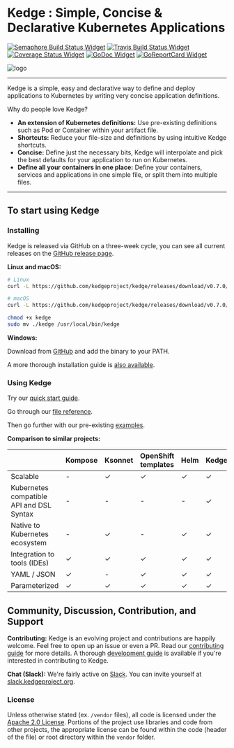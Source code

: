 # Kedge : Simple, Concise & Declarative Kubernetes Applications

[![Semaphore Build Status Widget]][Semaphore Build Status] [![Travis Build Status Widget]][Travis Build Status] [![Coverage Status Widget]][Coverage Status] [![GoDoc Widget]][GoDoc] [![GoReportCard Widget]][GoReportCardResult]

![logo](/docs/images/logo.png)

----

Kedge is a simple, easy and declarative way to define and deploy applications to Kubernetes by writing very concise application definitions.

Why do people love Kedge?

  - __An extension of Kubernetes definitions:__ Use pre-existing definitions such as Pod or Container within your artifact file.
  - __Shortcuts:__ Reduce your file-size and definitions by using intuitive Kedge shortcuts.
  - __Concise:__ Define just the necessary bits, Kedge will interpolate and pick the best defaults for your application to run on Kubernetes.
  - __Define all your containers in one place:__ Define your containers, services and applications in one simple file, or split them into multiple files.

----

## To start using Kedge

### Installing

Kedge is released via GitHub on a three-week cycle, you can see all current releases on the [GitHub release page](https://github.com/kedgeproject/kedge/releases).

__Linux and macOS:__

```sh
# Linux
curl -L https://github.com/kedgeproject/kedge/releases/download/v0.7.0/kedge-linux-amd64 -o kedge

# macOS
curl -L https://github.com/kedgeproject/kedge/releases/download/v0.7.0/kedge-darwin-amd64 -o kedge

chmod +x kedge
sudo mv ./kedge /usr/local/bin/kedge
```

__Windows:__

Download from [GitHub](https://github.com/kedgeproject/kedge/releases/download/v0.7.0/kedge-windows-amd64.exe) and add the binary to your PATH.

A more thorough installation guide is [also available](http://kedgeproject.org/installation).

### Using Kedge

Try our [quick start guide](http://kedgeproject.org/quickstart/).

Go through our [file reference](http://kedgeproject.org/file-reference).

Then go further with our pre-existing [examples](https://github.com/kedgeproject/kedge/tree/master/examples).

__Comparison to similar projects:__

|                                          | Kompose | Ksonnet | OpenShift templates | Helm | Kedge |
|------------------------------------------|---------|---------|---------------------|------|-------|
| Scalable                                 | -       | ✓       | ✓                   | ✓    | ✓     |
| Kubernetes compatible API and DSL Syntax | -       | -       | -                   | -    | ✓     |
| Native to Kubernetes ecosystem           | -       | ✓       | -                   | ✓    | ✓     |
| Integration to tools (IDEs)              | ✓       | ✓       | ✓                   | ✓    | ✓     |
| YAML / JSON                              | ✓       | -       | ✓                   | ✓    | ✓     |
| Parameterized                            | ✓       | ✓       | ✓                   | ✓    | ✓     |

## Community, Discussion, Contribution, and Support

__Contributing:__ Kedge is an evolving project and contributions are happily welcome. Feel free to open up an issue or even a PR. Read our [contributing guide](CONTRIBUTING.md) for more details. A thorough [development guide](http://kedgeproject.org/development/) is available if you're interested in contributing to Kedge.

__Chat (Slack):__ We're fairly active on [Slack](https://kedgeproject.slack.com#kedge). You can invite yourself at [slack.kedgeproject.org](http://slack.kedgeproject.org).

### License

Unless otherwise stated (ex. `/vendor` files), all code is licensed under the [Apache 2.0 License](LICENSE). Portions of the project use libraries and code from other projects, the appropriate license can be found within the code (header of the file) or root directory within the `vendor` folder.

[Semaphore Build Status]: https://semaphoreci.com/cdrage/kedge
[Semaphore Build Status Widget]: https://semaphoreci.com/api/v1/cdrage/kedge/branches/master/badge.svg
[Travis Build Status]: https://travis-ci.org/kedgeproject/kedge
[Travis Build Status Widget]: https://travis-ci.org/kedgeproject/kedge.svg?branch=master
[Coverage Status Widget]: https://coveralls.io/repos/github/kedgeproject/kedge/badge.svg?branch=master
[Coverage Status]: https://coveralls.io/github/kedgeproject/kedge?branch=master
[GoDoc]: https://godoc.org/github.com/kedgeproject/kedge
[GoDoc Widget]: https://godoc.org/github.com/kedgeproject/kedge?status.svg
[GoReportCard Widget]: https://goreportcard.com/badge/github.com/kedgeproject/kedge
[GoReportCardResult]: https://goreportcard.com/report/github.com/kedgeproject/kedge
